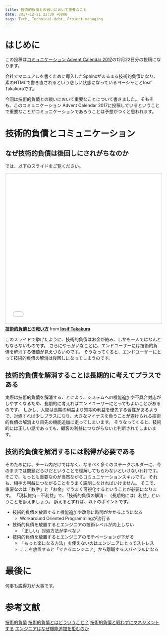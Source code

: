 ```yaml
---
title: 技術的負債との戦いにおいて重要なこと
date: 2017-12-21 22:30 +0900
tags: Tech, Technical-debt, Project-managing
---
```


# はじめに

この投稿は[コミュニケーション Advent Calendar 2017](https://qiita.com/advent-calendar/2017/communication)の12月22日分の投稿になります。

会社でマニュアルを書くために導入したSphinxがまるまる技術的負債になり、素のHTMLで書き直されるという悲しい状態になっているヨーシャことIosif Takakuraです。

今回は技術的負債との戦いにおいて重要なことについて書きました。
そもそも、このコミュニケーション Advent Calendar 2017に投稿しているということで重要なことがコミュニケーションであろうことは予想がつくと思われます。

# 技術的負債とコミュニケーション

## なぜ技術的負債は後回しにされがちなのか

では、以下のスライドをご覧ください。

<iframe src="//www.slideshare.net/slideshow/embed_code/key/NLfS6eLTZX70jm" width="595" height="485" frameborder="0" marginwidth="0" marginheight="0" scrolling="no" style="border:1px solid #CCC; border-width:1px; margin-bottom:5px; max-width: 100%;" allowfullscreen> </iframe> <div style="margin-bottom:5px"> <strong> <a href="//www.slideshare.net/iosiftakakurayusuke/ss-83706211" title="技術的負債との戦い方" target="_blank">技術的負債との戦い方</a> </strong> from <strong><a href="//www.slideshare.net/iosiftakakurayusuke" target="_blank">Iosif Takakura</a></strong> </div>

このスライドで挙げたように、技術的負債はお金が絡み、しかも一人ではなんともならないものです。
さらにやっかいなことに、エンドユーザーには技術的負債を解消する価値が見えづらいのです。
そうなってくると、エンドユーザーにとって技術的負債の解消は後回しになってしまうのです。

## 技術的負債を解消することは長期的に考えてプラスである

実際は技術的負債を解消することにより、システムへの機能追加や不具合対応がしやすくなるため、長期的に考えればエンドユーザーにとってもよいことがあるのです。
しかし、人間は長期の利益より短期の利益を優先する習性があるようで、対処すれば少しプラスになり、大きなマイナスを負うことが避けられる技術的負債の解消より目先の機能追加に走ってしまいます。
そうなってくると、技術的には正しい話であっても、顧客の利益につながらないと判断されてしまいます。

## 技術的負債を解消するには説得が必要である

そのためには、チーム内だけではなく、なるべく多くのステークホルダーに、今のままでは問題だらけだということを理解してもらわないといけないわけです。
そこで、もっとも重要なのが当然ながらコミュニケーションスキルです。
それも、相手の利益につながることをうまく説明しなければいけません。
そこで、重要なのは「数字」と「お金」でうまく可視化するということが必要になります。
「現状維持＝不利益」で、「技術的負債の解消＝（長期的には）利益」ということを訴えましょう。
訴えるとすれば、以下のポイントです。

- 技術的負債を放置すると機能追加や改修に時間がかかるようになる
    - Workaround Oriented Programmingが流行る
- 技術的負債を放置するとエンジニアの技術レベルが向上しない
    - 「正しい」対処方法が学べない
- 技術的負債を放置するとエンジニアのモチベーションが下がる
    - 「もっと楽になる方法」を使えないのはエンジニアにとってストレス
    - ここを放置すると「できるエンジニア」から離職するスパイラルになる

# 最後に

何事も説得力が大事です。

# 参考文献

[技術的負債](https://qiita.com/erukiti/items/9cc7850250268582dde7)
[技術的負債とはどういうこと？](https://qiita.com/itachi2901/items/2377bbf0e33971840b83)
[技術的負債と戦わずにマネジメントする](https://qiita.com/newta/items/b446f7dc52cc50397aca)
[エンジニアはなぜ機能追加を拒むのか](https://qiita.com/aggre/items/2c10fdb7d06bab558523)